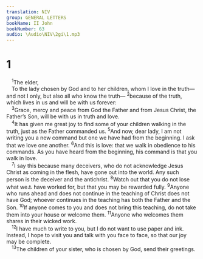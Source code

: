```yaml
---
translation: NIV
group: GENERAL LETTERS
bookName: II John 
bookNumber: 63
audio: \Audio\NIV\2gi\1.mp3
---
```


<div class="title"><h1>1</h1></div>
<span class="verse 2gi_1_1"> <sup>1</sup>The elder, <br/> To the lady chosen by God and to her children, whom I love in the truth—and not I only, but also all who know the truth— </span>
<span class="verse 2gi_1_2"><sup>2</sup>because of the truth, which lives in us and will be with us forever: <br/></span>
<span class="verse 2gi_1_3"> <sup>3</sup>Grace, mercy and peace from God the Father and from Jesus Christ, the Father’s Son, will be with us in truth and love. <br/></span>
<span class="verse 2gi_1_4"> <sup>4</sup>It has given me great joy to find some of your children walking in the truth, just as the Father commanded us. </span>
<span class="verse 2gi_1_5"><sup>5</sup>And now, dear lady, I am not writing you a new command but one we have had from the beginning. I ask that we love one another. </span>
<span class="verse 2gi_1_6"><sup>6</sup>And this is love: that we walk in obedience to his commands. As you have heard from the beginning, his command is that you walk in love. <br/></span>
<span class="verse 2gi_1_7"> <sup>7</sup>I say this because many deceivers, who do not acknowledge Jesus Christ as coming in the flesh, have gone out into the world. Any such person is the deceiver and the antichrist. </span>
<span class="verse 2gi_1_8"><sup>8</sup>Watch out that you do not lose what we<a data-toggle="tooltip" data-placement="bottom" title="Some manuscripts you">⚓</a> have worked for, but that you may be rewarded fully. </span>
<span class="verse 2gi_1_9"><sup>9</sup>Anyone who runs ahead and does not continue in the teaching of Christ does not have God; whoever continues in the teaching has both the Father and the Son. </span>
<span class="verse 2gi_1_10"><sup>10</sup>If anyone comes to you and does not bring this teaching, do not take them into your house or welcome them. </span>
<span class="verse 2gi_1_11"><sup>11</sup>Anyone who welcomes them shares in their wicked work. <br/></span>
<span class="verse 2gi_1_12"> <sup>12</sup>I have much to write to you, but I do not want to use paper and ink. Instead, I hope to visit you and talk with you face to face, so that our joy may be complete. <br/></span>
<span class="verse 2gi_1_13"> <sup>13</sup>The children of your sister, who is chosen by God, send their greetings. <br/></span>

